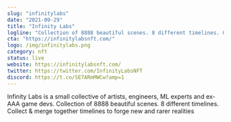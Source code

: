 ```yaml
---
slug: "infinitylabs"
date: "2021-09-29"
title: "Infinity Labs"
logline: "Collection of 8888 beautiful scenes. 8 different timelines. Collect & merge together timelines to forge new and rarer realities"
cta: "https://infinitylabsnft.com/"
logo: /img/infinitylabs.png
category: nft
status: live
website: https://infinitylabsnft.com/
twitter: https://twitter.com/InfinityLabsNFT
discord: https://t.co/SE7ARmMWCw?amp=1
---
```


Infinity Labs is a small collective of artists, engineers, ML experts and ex-AAA game devs.
Collection of 8888 beautiful scenes. 8 different timelines. Collect & merge together timelines to forge new and rarer realities
